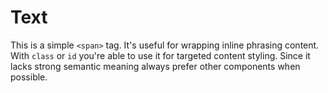# Text

This is a simple `<span>` tag. It's useful for wrapping inline phrasing content.
With `class` or `id` you're able to use it for targeted content styling.
Since it lacks strong semantic meaning always prefer other components when
possible.
